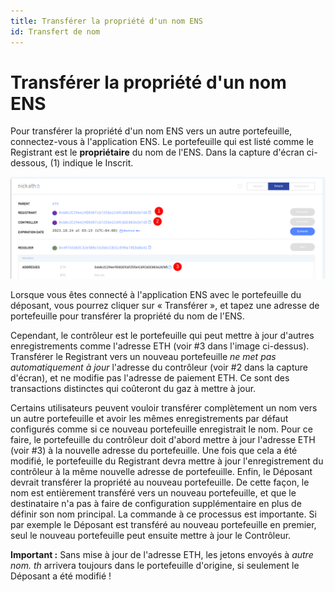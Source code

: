 ```yaml
---
title: Transférer la propriété d'un nom ENS
id: Transfert de nom
---
```


# Transférer la propriété d'un nom ENS

Pour transférer la propriété d'un nom ENS vers un autre portefeuille, connectez-vous à l'application ENS. Le portefeuille qui est listé comme le Registrant est le **propriétaire** du nom de l'ENS. Dans la capture d'écran ci-dessous, (1) indique le Inscrit.

![Édition des enregistrements ENS et rançon du nom.](./img/transfer-1.png "Dans l'application manager, vous pouvez changer le nom de l'inscrit pour le transférer.")

Lorsque vous êtes connecté à l'application ENS avec le portefeuille du déposant, vous pourrez cliquer sur « Transférer », et tapez une adresse de portefeuille pour transférer la propriété du nom de l'ENS.

Cependant, le contrôleur est le portefeuille qui peut mettre à jour d'autres enregistrements comme l'adresse ETH (voir #3 dans l'image ci-dessus). Transférer le Registrant vers un nouveau portefeuille _ne met pas automatiquement à jour_ l'adresse du contrôleur (voir #2 dans la capture d'écran), et ne modifie pas l'adresse de paiement ETH. Ce sont des transactions distinctes qui coûteront du gaz à mettre à jour.

Certains utilisateurs peuvent vouloir transférer complètement un nom vers un autre portefeuille et avoir les mêmes enregistrements par défaut configurés comme si ce nouveau portefeuille enregistrait le nom. Pour ce faire, le portefeuille du contrôleur doit d'abord mettre à jour l'adresse ETH (voir #3) à la nouvelle adresse du portefeuille. Une fois que cela a été modifié, le portefeuille du Registrant devra mettre à jour l'enregistrement du contrôleur à la même nouvelle adresse de portefeuille. Enfin, le Déposant devrait transférer la propriété au nouveau portefeuille. De cette façon, le nom est entièrement transféré vers un nouveau portefeuille, et que le destinataire n'a pas à faire de configuration supplémentaire en plus de définir son nom principal. La commande à ce processus est importante. Si par exemple le Déposant est transféré au nouveau portefeuille en premier, seul le nouveau portefeuille peut ensuite mettre à jour le Contrôleur.


**Important :** Sans mise à jour de l'adresse ETH, les jetons envoyés à _autre nom. th_ arrivera toujours dans le portefeuille d'origine, si seulement le Déposant a été modifié !


<!-- ### Further Reading:

* [Setting Your Primary Name](setting-your-primary-name.md) 
-->
